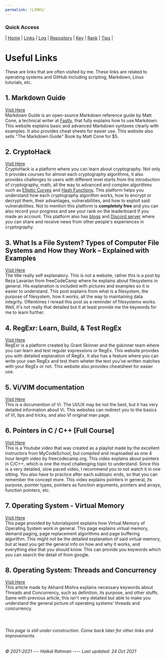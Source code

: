 ```yaml
---
permalink: /LINKS/
---
```


### Quick Access
| [Home](https://haikalrmn.github.io/os212/ "Repository's Home Page") | [Links](https://haikalrmn.github.io/os212/LINKS/ "OS/Github Related References (You are here)") | [Log](https://haikalrmn.github.io/os212/TXT/mylog.txt "Log of OS Related Activities 24/7") | [Repository](https://github.com/haikalrmn/os212 "os212 Repository Page") |  [Key](https://haikalrmn.github.io/os212/TXT/mypubkey.txt "My Repository's Public Key") | [Rank](https://haikalrmn.github.io/os212/TXT/myrank.txt "Best List of os212 Outside Reference from My Friends (listed as their github name)") | [Tips](https://haikalrmn.github.io/os212/TIPS/ "What You Should and You Shouldn't Do in Operating System Subject") |

# Useful Links
These are links that are often visited by me. These links are related to operating systems and GitHub including scripting, Markdown, Linux tutorials, etc.

## 1. Markdown Guide
[Visit Here](https://www.markdownguide.org/)<br>
Markdown Guide is an open-source Markdown reference guide by Matt Cone, a technical writer at [Fastly](https://www.fastly.com/), that fully explains how to use Markdown.
This website explains basic and advanced Markdown syntaxes clearly with examples. It also provides cheat sheets for easier use. This website also sells "The Markdown Guide" Book by Matt Cone for $5.

## 2. CryptoHack
[Visit Here](https://cryptohack.org/)<br>
CryptoHack is a platform where you can learn about cryptography. Not only it provides courses for almost each cryptography algorithms, it also provides challenges to users with different level starts from the introduction of cryptography, math, all the way to advanced and complex algorithms such as [Elliptic Curves](https://en.wikipedia.org/wiki/Elliptic_Curve_Digital_Signature_Algorithm "Elliptic Curve Digital Signature Algorithm (Wikipedia)") and [Hash Functions](https://en.wikipedia.org/wiki/Hash_function "Hash Function (Wikipedia)"). This platform helps you understand how each cryptography algorithm works, how to encrypt or decrypt them, their advantages, vulnerabilities, and how to exploit said vulnerabilities. Not to mention this platform is **completely free** and you can also record your progress and see your rank on the leaderboard if you made an account. This platform also has [blogs](https://blog.cryptohack.org/ "CryptoHack Blog") and [Discord server](https://discord.com/invite/h9E7cna5pV "CryptoHack's Discord Server") where you can share and receive news from other people's experiences in cryptography.

## 3. What Is a File System? Types of Computer File Systems and How they Work – Explained with Examples
[Visit Here](https://www.freecodecamp.org/news/file-systems-architecture-explained/)<br>
The title really self explanatory. This is not a website, rather this is a post by Reza Lavarian from freeCodeCamp where he explains about filesystems in general. His explanation is included with pictures and examples so it is easier to understand. This post explains from what is a filesystem, the purpose of filesystem, how it works, all the way to maintaining data integrity. Oftentimes I reread this post as a reminder of filesystems works. Well, it's not really that detailed but it at least provide me the keywords for me to learn further.

## 4. RegExr: Learn, Build, & Test RegEx
[Visit Here](https://regexr.com/)<br>
RegExr is a platform created by Grant Skinner and the gskinner team where you can learn and test regular expressions or RegEx. This website provides you with detailed explanation of RegEx. It also has a feature where you can write your own RegEx and test them wheter the text you've written matches with your RegEx or not. This website also provides cheatsheet for easier use.

## 5. Vi/VIM documentation
[Visit Here](http://linuxfocus.org/~guido/vi/viref.html)<br>
This is a documention of Vi. The UI/UX may be not the best, but it has very detailed information about Vi. This websites can redirect you to the basics of VI, tips and tricks, and also VI original man page.

## 6. Pointers in C / C++ [Full Course]
[Visit Here](https://www.youtube.com/watch?v=zuegQmMdy8M&ab_channel=freeCodeCamp.org)<br>
This is a Youtube video that was created as a playlist made by the excellent instructors from MyCodeSchool, but compiled and reuploaded as one 4 hour length video by freecodecamp.org. This video explains about pointers in C/C++, which is one the most challenging topic to understand. Since this is a very detailed, slow paced video, I recommend you to not watch it in one sitting. You also have to practice after each subtopic ends, so that you can remember the concept more. This video explains pointers in general, its purpose, pointer types, pointers as function arguments, pointers and arrays, function pointers, etc.

## 7. Operating System - Virtual Memory
[Visit Here](https://www.tutorialspoint.com/operating_system/os_virtual_memory.htm)<br>
This page provided by tutorialspoint explains how Virtual Memory of Operating System work in general. This page explains virtual memory, demand paging, page replacement algorithms and page buffering algorithm. This might not be the detailed explanation of said virtual memory, but at least you get the general info on how and why it works, and everything else that you should know. This can provide you keywords which you can search the detail of from google.

## 8. Operating System: Threads and Concurrency
[Visit Here](https://medium.com/@akhandmishra/operating-system-threads-and-concurrency-aec2036b90f8)<br>
This article made by Akhand Mishra explains necessary keywords about Threads and Concurrency, such as definition, its purpose, and other stuffs. Same with previous article, this isn't very detailed but able to make you understand the general picture of operating systems' threads and concurrency.
<br>
<br>
<br>

###### This page is still under construction. Come back later for other links and improvements.
###### © 2021-2021 --- Haikal Rahman ---- Last updated: 24 Oct 2021
